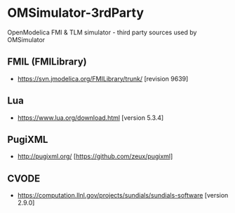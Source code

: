 # OMSimulator-3rdParty

OpenModelica FMI &amp; TLM simulator - third party sources used by OMSimulator

## FMIL (FMILibrary)

- https://svn.jmodelica.org/FMILibrary/trunk/ [revision 9639]

## Lua

- https://www.lua.org/download.html [version 5.3.4]

## PugiXML

- http://pugixml.org/ [https://github.com/zeux/pugixml]

## CVODE

- https://computation.llnl.gov/projects/sundials/sundials-software [version 2.9.0]
